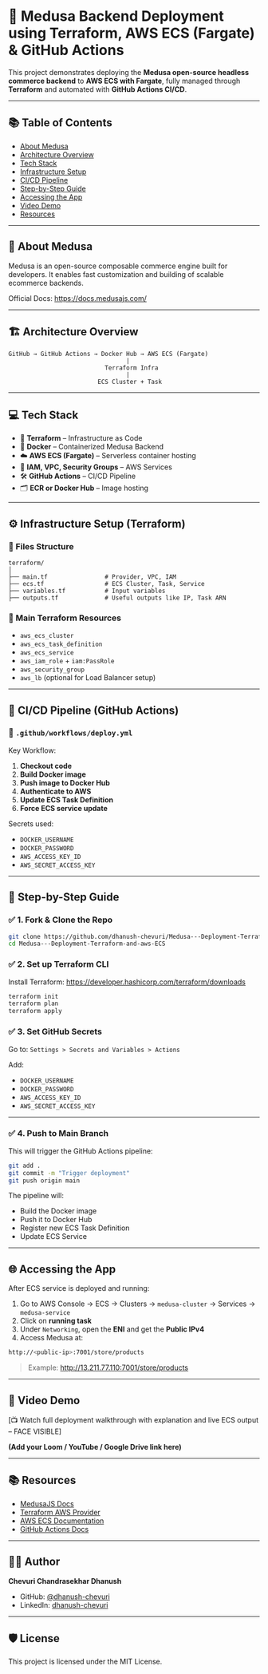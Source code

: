 
# 🚀 Medusa Backend Deployment using Terraform, AWS ECS (Fargate) & GitHub Actions

This project demonstrates deploying the **Medusa open-source headless commerce backend** to **AWS ECS with Fargate**, fully managed through **Terraform** and automated with **GitHub Actions CI/CD**.

---

## 📚 Table of Contents
- [About Medusa](#about-medusa)
- [Architecture Overview](#architecture-overview)
- [Tech Stack](#tech-stack)
- [Infrastructure Setup](#infrastructure-setup)
- [CI/CD Pipeline](#cicd-pipeline)
- [Step-by-Step Guide](#step-by-step-guide)
- [Accessing the App](#accessing-the-app)
- [Video Demo](#video-demo)
- [Resources](#resources)

---

## 🛒 About Medusa

Medusa is an open-source composable commerce engine built for developers. It enables fast customization and building of scalable ecommerce backends.

Official Docs: https://docs.medusajs.com/

---

## 🏗 Architecture Overview

```
GitHub → GitHub Actions → Docker Hub → AWS ECS (Fargate)
                                 |
                           Terraform Infra
                                 |
                         ECS Cluster + Task
```

---

## 💻 Tech Stack

- 🔧 **Terraform** – Infrastructure as Code
- 🐳 **Docker** – Containerized Medusa Backend
- ☁️ **AWS ECS (Fargate)** – Serverless container hosting
- 🔐 **IAM, VPC, Security Groups** – AWS Services
- 🛠 **GitHub Actions** – CI/CD Pipeline
- 🗂 **ECR or Docker Hub** – Image hosting

---

## ⚙️ Infrastructure Setup (Terraform)

### 🔑 Files Structure
```
terraform/
│
├── main.tf                # Provider, VPC, IAM
├── ecs.tf                 # ECS Cluster, Task, Service
├── variables.tf           # Input variables
├── outputs.tf             # Useful outputs like IP, Task ARN
```

### 🧱 Main Terraform Resources

- `aws_ecs_cluster`
- `aws_ecs_task_definition`
- `aws_ecs_service`
- `aws_iam_role` + `iam:PassRole`
- `aws_security_group`
- `aws_lb` (optional for Load Balancer setup)

---

## 🔄 CI/CD Pipeline (GitHub Actions)

### 📄 `.github/workflows/deploy.yml`

Key Workflow:
1. **Checkout code**
2. **Build Docker image**
3. **Push image to Docker Hub**
4. **Authenticate to AWS**
5. **Update ECS Task Definition**
6. **Force ECS service update**

Secrets used:
- `DOCKER_USERNAME`
- `DOCKER_PASSWORD`
- `AWS_ACCESS_KEY_ID`
- `AWS_SECRET_ACCESS_KEY`

---

## 🧪 Step-by-Step Guide

### ✅ 1. Fork & Clone the Repo

```bash
git clone https://github.com/dhanush-chevuri/Medusa---Deployment-Terraform-and-aws-ECS.git
cd Medusa---Deployment-Terraform-and-aws-ECS
```

### ✅ 2. Set up Terraform CLI

Install Terraform: https://developer.hashicorp.com/terraform/downloads

```bash
terraform init
terraform plan
terraform apply
```

### ✅ 3. Set GitHub Secrets

Go to: `Settings > Secrets and Variables > Actions`

Add:

- `DOCKER_USERNAME`
- `DOCKER_PASSWORD`
- `AWS_ACCESS_KEY_ID`
- `AWS_SECRET_ACCESS_KEY`

---

### ✅ 4. Push to Main Branch

This will trigger the GitHub Actions pipeline:

```bash
git add .
git commit -m "Trigger deployment"
git push origin main
```

The pipeline will:
- Build the Docker image
- Push it to Docker Hub
- Register new ECS Task Definition
- Update ECS Service

---

## 🌐 Accessing the App

After ECS service is deployed and running:

1. Go to AWS Console → ECS → Clusters → `medusa-cluster` → Services → `medusa-service`
2. Click on **running task**
3. Under `Networking`, open the **ENI** and get the **Public IPv4**
4. Access Medusa at:

```bash
http://<public-ip>:7001/store/products
```

> Example: http://13.211.77.110:7001/store/products

---

## 🎥 Video Demo

[📺 Watch full deployment walkthrough with explanation and live ECS output – FACE VISIBLE]

**(Add your Loom / YouTube / Google Drive link here)**

---

## 📚 Resources

- [MedusaJS Docs](https://docs.medusajs.com/)
- [Terraform AWS Provider](https://registry.terraform.io/providers/hashicorp/aws/latest/docs)
- [AWS ECS Documentation](https://docs.aws.amazon.com/ecs/index.html)
- [GitHub Actions Docs](https://docs.github.com/en/actions)

---

## 🙋‍♂️ Author

**Chevuri Chandrasekhar Dhanush**

- GitHub: [@dhanush-chevuri](https://github.com/dhanush-chevuri)
- LinkedIn: [dhanush-chevuri](https://in.linkedin.com/in/dhanush-chevuri-48669a2a3)

---

## 🛡 License

This project is licensed under the MIT License.
